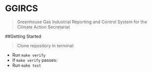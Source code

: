 GGIRCS
======

> Greenhouse Gas Industrial Reporting and Control System
> for the Climate Action Secretariat

##Getting Started

> Clone repository
> In terminal:
  - Run `make verify`
  - If `make verify` passes:
  - Run `make test`
